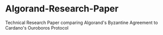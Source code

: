 # Algorand-Research-Paper
Technical Research Paper comparing Algorand's Byzantine Agreement to Cardano's Ouroboros Protocol
